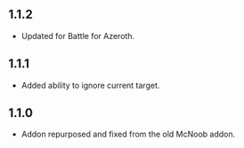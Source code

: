 ## 1.1.2
* Updated for Battle for Azeroth.

## 1.1.1
* Added ability to ignore current target.

## 1.1.0
* Addon repurposed and fixed from the old McNoob addon.